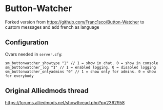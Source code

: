 # Button-Watcher

Forked version from https://github.com/Franc1sco/Button-Watcher to custom messages and add french as language

## Configuration

Cvars needed in `server.cfg`:

```
sm_buttonwatcher_showtype "1" // 1 = show in chat. 0 = show in console
sm_buttonwatcher_log "1" // 1 = enabled logging. 0 = disabled logging
sm_buttonwatcher_onlyadmins "0" // 1 = show only for admins. 0 = show for everybody
```

## Original Alliedmods thread

https://forums.alliedmods.net/showthread.php?p=2362958
